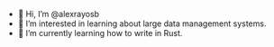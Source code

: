- 👋 Hi, I’m @alexrayosb
- 👀 I’m interested in learning about large data management systems.
- 🌱 I’m currently learning how to write in Rust.

<!---
alexrayosb/alexrayosb is a ✨ special ✨ repository because its `README.md` (this file) appears on your GitHub profile.
You can click the Preview link to take a look at your changes.
--->
